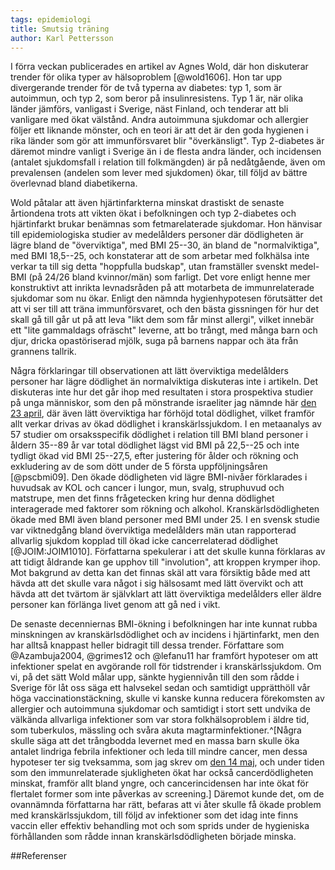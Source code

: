 ```yaml
---
tags: epidemiologi
title: Smutsig träning
author: Karl Pettersson
---
```


I förra veckan publicerades en artikel av Agnes Wold, där hon diskuterar trender för olika typer av hälsoproblem [@wold1606]. Hon tar upp divergerande trender för de två typerna av diabetes: typ 1, som är autoimmun, och typ 2, som beror på insulinresistens. Typ 1 är, när olika länder jämförs, vanligast i Sverige, näst Finland, och tenderar att bli vanligare med ökat välstånd. Andra autoimmuna sjukdomar och allergier följer ett liknande mönster, och en teori är att det är den goda hygienen i rika länder som gör att immunförsvaret blir "överkänsligt". Typ 2-diabetes är däremot mindre vanligt i Sverige än i de flesta andra länder, och incidensen (antalet sjukdomsfall i relation till folkmängden) är på nedåtgående, även om prevalensen (andelen som lever med sjukdomen) ökar, till följd av bättre överlevnad bland diabetikerna.

Wold påtalar att även hjärtinfarkterna minskat drastiskt de senaste årtiondena trots att vikten ökat i befolkningen och typ 2-diabetes och hjärtinfarkt brukar benämnas som fetmarelaterade sjukdomar. Hon hänvisar till epidemiologiska studier av medelålders personer där dödligheten är lägre bland de "överviktiga", med BMI 25--30, än bland de "normalviktiga", med BMI 18,5--25, och konstaterar att de som arbetar med folkhälsa inte verkar ta till sig detta "hoppfulla budskap", utan framställer svenskt medel-BMI (på 24/26 bland kvinnor/män) som farligt. Det vore enligt henne mer konstruktivt att inrikta levnadsråden på att motarbeta de immunrelaterade sjukdomar som nu ökar. Enligt den nämnda hygienhypotesen förutsätter det att vi ser till att träna immunförsvaret, och den bästa gissningen för hur det skall gå till går ut på att leva "likt dem som får minst allergi", vilket innebär ett "lite gammaldags ofräscht" leverne, att bo trångt, med många barn och djur, dricka opastöriserad mjölk, suga på barnens nappar och äta från grannens tallrik.

Några förklaringar till observationen att lätt överviktiga medelålders personer har lägre dödlighet än normalviktiga diskuteras inte i artikeln. Det diskuteras inte hur det går ihop med resultaten i stora prospektiva studier på unga människor, som den på mönstrande israeliter jag nämnde här [den 23 april](http://klpn.se/2016/04/23/obesvarad/), där även lätt överviktiga har förhöjd total dödlighet, vilket framför allt verkar drivas av ökad dödlighet i kranskärlssjukdom. I en metaanalys av 57 studier om orsaksspecifik dödlighet i relation till BMI bland personer i åldern 35--89 år var total dödlighet lägst vid BMI på 22,5--25 och inte tydligt ökad vid BMI 25--27,5, efter justering för ålder och rökning och exkludering av de som dött under de 5 första uppföljningsåren [@pscbmi09]. Den ökade dödligheten vid lägre BMI-nivåer förklarades i huvudsak av KOL och cancer i lungor, mun, svalg, struphuvud och matstrupe, men det finns frågetecken kring hur denna dödlighet interagerade med faktorer som rökning och alkohol. Kranskärlsdödligheten ökade med BMI även bland personer med BMI under 25. I en svensk studie var viktnedgång bland överviktiga medelålders män utan rapporterad allvarlig sjukdom kopplad till ökad icke cancerrelaterad dödlighet [@JOIM:JOIM1010]. Författarna spekulerar i att det skulle kunna förklaras av att tidigt åldrande kan ge upphov till "involution", att kroppen krymper ihop. Mot bakgrund av detta kan det finnas skäl att vara försiktig både med att hävda att det skulle vara något i sig hälsosamt med lätt övervikt och att hävda att det tvärtom är självklart att lätt överviktiga medelålders eller äldre personer kan förlänga livet genom att gå ned i vikt.

De senaste decenniernas BMI-ökning i befolkningen har inte kunnat rubba minskningen av kranskärlsdödlighet och av incidens i hjärtinfarkt, men den har alltså knappast heller bidragit till dessa trender. Författare som @Azambuja2004, @grimes12 och @lefanu11 har framfört hypoteser om att infektioner spelat en avgörande roll för tidstrender i kranskärlssjukdom. Om vi, på det sätt Wold målar upp, sänkte hygiennivån till den som rådde i Sverige för låt oss säga ett halvsekel sedan och samtidigt upprätthöll vår höga vaccinationstäckning, skulle vi kanske kunna reducera förekomsten av allergier och autoimmuna sjukdomar och samtidigt i stort sett undvika de välkända allvarliga infektioner som var stora folkhälsoproblem i äldre tid, som tuberkulos, mässling och svåra akuta magtarminfektioner.^[Några skulle säga att det trångbodda levernet med en massa barn skulle öka antalet lindriga febrila infektioner och leda till mindre cancer, men dessa hypoteser ter sig tveksamma, som jag skrev om [den 14 maj](http://klpn.se/2016/05/14/besvarlig-litteratur/), och under tiden som den immunrelaterade sjukligheten ökat har också cancerdödligheten minskat, framför allt bland yngre, och cancerincidensen har inte ökat för flertalet former som inte påverkas av screening.] Däremot kunde det, om de ovannämnda författarna har rätt, befaras att vi åter skulle få ökade problem med kranskärlssjukdom, till följd av infektioner som det idag inte finns vaccin eller effektiv behandling mot och som sprids under de hygieniska förhållanden som rådde innan kranskärlsdödligheten började minska.

##Referenser
